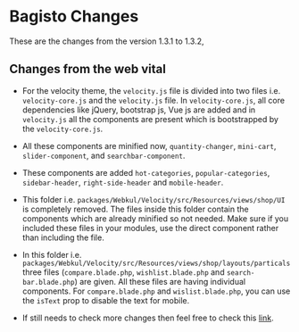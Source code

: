 # Bagisto Changes

These are the changes from the version 1.3.1 to 1.3.2,

## Changes from the web vital

- For the velocity theme, the `velocity.js` file is divided into two files i.e. `velocity-core.js` and the `velocity.js` file. In `velocity-core.js`, all core dependencies like jQuery, bootstrap js, Vue js are added and in `velocity.js` all the components are present which is bootstrapped by the `velocity-core.js`.

- All these components are minified now, `quantity-changer`, `mini-cart`, `slider-component`, and `searchbar-component`.

- These components are added `hot-categories`, `popular-categories`, `sidebar-header`, `right-side-header` and `mobile-header`.

- This folder  i.e. `packages/Webkul/Velocity/src/Resources/views/shop/UI` is completely removed. The files inside this folder contain the components which are already minified so not needed. Make sure if you included these files in your modules, use the direct component rather than including the file.

- In this folder i.e. `packages/Webkul/Velocity/src/Resources/views/shop/layouts/particals` three files (`compare.blade.php`, `wishlist.blade.php` and `search-bar.blade.php`) are given. All these files are having individual components. For `compare.blade.php` and `wislist.blade.php`, you can use the `isText` prop to disable the text for mobile.

- If still needs to check more changes then feel free to check this [link](https://github.com/bagisto/bagisto/pull/5020/files).
